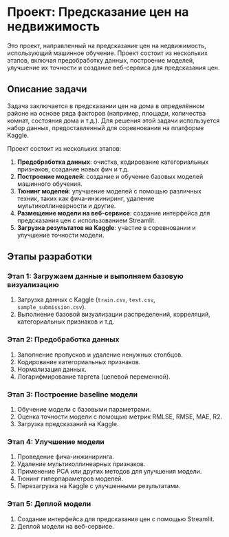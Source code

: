 # Проект: Предсказание цен на недвижимость

Это проект, направленный на предсказание цен на недвижимость, использующий машинное обучение. Проект состоит из нескольких этапов, включая предобработку данных, построение моделей, улучшение их точности и создание веб-сервиса для предсказания цен.

## Описание задачи

Задача заключается в предсказании цен на дома в определённом районе на основе ряда факторов (например, площади, количества комнат, состояния дома и т.д.). Для решения этой задачи используется набор данных, предоставленный для соревнования на платформе Kaggle.

Проект состоит из нескольких этапов:
1. **Предобработка данных**: очистка, кодирование категориальных признаков, создание новых фич и т.д.
2. **Построение моделей**: создание и обучение базовых моделей машинного обучения.
3. **Тюнинг моделей**: улучшение моделей с помощью различных техник, таких как фича-инжиниринг, удаление мультиколлинеарности и другие.
4. **Размещение модели на веб-сервисе**: создание интерфейса для предсказания цен с использованием Streamlit.
5. **Загрузка результатов на Kaggle**: участие в соревновании и улучшение точности модели.

## Этапы разработки

### Этап 1: Загружаем данные и выполняем базовую визуализацию
1. Загрузка данных с Kaggle (`train.csv`, `test.csv`, `sample_submission.csv`).
2. Выполнение базовой визуализации распределений, корреляций, категориальных признаков и т.д.

### Этап 2: Предобработка данных
1. Заполнение пропусков и удаление ненужных столбцов.
2. Кодирование категориальных признаков.
3. Нормализация данных.
4. Логарифмирование таргета (целевой переменной).

### Этап 3: Построение baseline модели
1. Обучение модели с базовыми параметрами.
2. Оценка точности модели с помощью метрик RMLSE, RMSE, MAE, R2.
3. Загрузка предсказаний на Kaggle.

### Этап 4: Улучшение модели
1. Проведение фича-инжиниринга.
2. Удаление мультиколлинеарных признаков.
3. Применение PCA или других методов для улучшения модели.
4. Тюнинг гиперпараметров моделей.
5. Перезагрузка на Kaggle с улучшенными результатами.

### Этап 5: Деплой модели
1. Создание интерфейса для предсказания цен с помощью Streamlit.
2. Деплой модели на веб-сервисе.